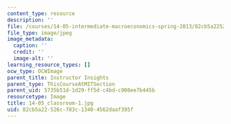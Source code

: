 ```yaml
---
content_type: resource
description: ''
file: /courses/14-05-intermediate-macroeconomics-spring-2013/82cb5a22526c783c13404562daaf395f_14-05_classroom-1.jpg
file_type: image/jpeg
image_metadata:
  caption: ''
  credit: ''
  image-alt: ''
learning_resource_types: []
ocw_type: OCWImage
parent_title: Instructor Insights
parent_type: ThisCourseAtMITSection
parent_uid: 5735b51d-1d29-ff5d-c4bd-c908ee7b445b
resourcetype: Image
title: 14-05_classroom-1.jpg
uid: 82cb5a22-526c-783c-1340-4562daaf395f
---
```

